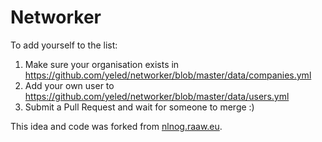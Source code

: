 # Networker

To add yourself to the list:
1. Make sure your organisation exists in https://github.com/yeled/networker/blob/master/data/companies.yml
2. Add your own user to https://github.com/yeled/networker/blob/master/data/users.yml
3. Submit a Pull Request and wait for someone to merge :)

This idea and code was forked from [nlnog.raaw.eu](https://nlnog.raaw.eu).
